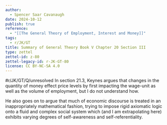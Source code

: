 ```yaml
---
author:
  - Spencer Saar Cavanaugh
date: 2024-10-12
publish: true
reference:
  - "[[The General Theory of Employment, Interest and Money]]"
tags:
  - r/JK/GT
title: Summary of General Theory Book V Chapter 20 Section III
type: zettel
zettel-id: z-80
zettel-legacy-id: r-JK-GT-80
license: CC BY-NC-SA 4.0
---
```


#r/JK/GT/Q/unresolved In section 21.3, Keynes argues that changes in the quantity of money effect price levels by first impacting the wage-unit as well as the volume of employment, but I do not understand how.

He also goes on to argue that much of economic discourse is treated in an inappropriately mathematical fashion, trying to impose rigid axiomatic logic onto a fluid and complex social system which (and I am extrapolating here) exhibits varying degrees of self-awareness and self-referentiality.

